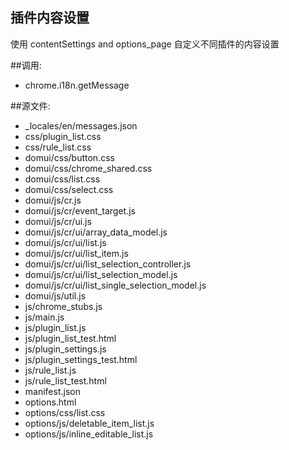 ﻿插件内容设置
---------------
使用 contentSettings and options_page
自定义不同插件的内容设置

##调用:
 - chrome.i18n.getMessage

##源文件:
 - _locales/en/messages.json
 - css/plugin_list.css
 - css/rule_list.css
 - domui/css/button.css
 - domui/css/chrome_shared.css
 - domui/css/list.css
 - domui/css/select.css
 - domui/js/cr.js
 - domui/js/cr/event_target.js
 - domui/js/cr/ui.js
 - domui/js/cr/ui/array_data_model.js
 - domui/js/cr/ui/list.js
 - domui/js/cr/ui/list_item.js
 - domui/js/cr/ui/list_selection_controller.js
 - domui/js/cr/ui/list_selection_model.js
 - domui/js/cr/ui/list_single_selection_model.js
 - domui/js/util.js
 - js/chrome_stubs.js
 - js/main.js
 - js/plugin_list.js
 - js/plugin_list_test.html
 - js/plugin_settings.js
 - js/plugin_settings_test.html
 - js/rule_list.js
 - js/rule_list_test.html
 - manifest.json
 - options.html
 - options/css/list.css
 - options/js/deletable_item_list.js
 - options/js/inline_editable_list.js